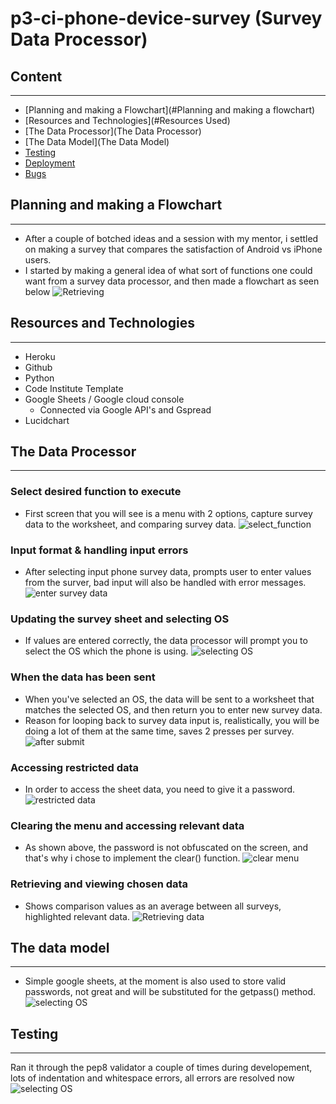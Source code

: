 # p3-ci-phone-device-survey (Survey Data Processor)


## Content
---

* [Planning and making a Flowchart](#Planning and making a flowchart)
* [Resources and Technologies](#Resources Used)
* [The Data Processor](The Data Processor)
* [The Data Model](The Data Model)
* [Testing](Testing)
* [Deployment](Deployment)
* [Bugs](Bugs)


## Planning and making a Flowchart
---

* After a couple of botched ideas and a session with my mentor, i settled on making a survey that compares the satisfaction of Android vs iPhone users.
* I started by making a general idea of what sort of functions one could want from a survey data processor, and then made a flowchart as seen below
![Retrieving ](assets/flowchart.png)


## Resources and Technologies
---

* Heroku
* Github
* Python
* Code Institute Template
* Google Sheets / Google cloud console
  * Connected via Google API's and Gspread 
* Lucidchart


## The Data Processor
---

### Select desired function to execute

* First screen that you will see is a menu with 2 options, capture survey data to the worksheet, and comparing survey data.
![select_function](assets/select_function.png)
 
### Input format & handling input errors
* After selecting input phone survey data, prompts user to enter values from the surver, bad input will also be handled with error messages.
![enter survey data](assets/input_error.png)
 
### Updating the survey sheet and selecting OS
* If values are entered correctly, the data processor will prompt you to select the OS which the phone is using.
![selecting OS](assets/update_survey_sheet.png)

### When the data has been sent
* When you've selected an OS, the data will be sent to a worksheet that matches the selected OS, and then return you to enter new survey data.
 * Reason for looping back to survey data input is, realistically, you will be doing a lot of them at the same time, saves 2 presses per survey.
![after submit](assets/update_survey_sheet.png)

### Accessing restricted data
* In order to access the sheet data, you need to give it a password.
![restricted data](assets/password_request.png)

### Clearing the menu and accessing relevant data
* As shown above, the password is not obfuscated on the screen, and that's why i chose to implement the clear() function.
![clear menu](assets/clear_console.png)

### Retrieving and viewing chosen data
* Shows comparison values as an average between all surveys, highlighted relevant data.
![Retrieving data](assets/recieve_data.png)


## The data model
---

* Simple google sheets, at the moment is also used to store valid passwords, not great and will be substituted for the getpass() method.
![selecting OS](assets/data_model.png)


## Testing
---


Ran it through the pep8 validator a couple of times during developement, lots of indentation and whitespace errors, all errors are resolved now
![selecting OS](assets/pep8.png)
